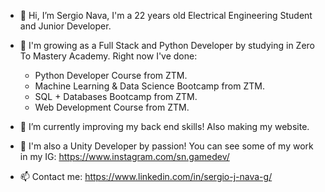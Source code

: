 - 👋 Hi, I’m Sergio Nava, I'm a 22 years old Electrical Engineering Student and Junior Developer.
- 👀 I'm growing as a Full Stack and Python Developer by studying in Zero To Mastery Academy. Right now I've done:
  
  * Python Developer Course from ZTM.
  * Machine Learning & Data Science Bootcamp from ZTM.
  * SQL + Databases Bootcamp from ZTM.
  * Web Development Course from ZTM.
  
- 🌱 I’m currently improving my back end skills! Also making my website.
- 💞️ I'm also a Unity Developer by passion! You can see some of my work in my IG: https://www.instagram.com/sn.gamedev/
- 📫 Contact me: https://www.linkedin.com/in/sergio-j-nava-g/

